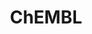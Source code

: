 ---
layout: default
bigquery: https://console.cloud.google.com/bigquery?p=patents-public-data&d=ebi_chembl&page=dataset
citation: '"The ChEMBL database in 2017." Anna Gaulton, Anne Hersey, Michał Nowotka,
  A Patrícia Bento, Jon Chambers, David Mendez, Prudence Mutowo, Francis Atkinson,
  Louisa J Bellis, Elena Cibrián-Uhalte, Mark Davies, Nathan Dedman, Anneli Karlsson,
  María Paula Magariños, John P Overington, George Papadatos, Ines Smit, Andrew R
  Leach Nucleic acids Research (2017) 45 (Database Issue), D945-D954'
contributors: European Bioinformatics Institute
cost: None
description: ChEMBL Data is a manually curated database of small molecules used in
  drug discovery, including information about existing patented drugs.
documentation: 'schema: https://www.ebi.ac.uk/chembl/db_schema


  '
last_edit: 04/08/2022, 04:01:13
location: https://console.cloud.google.com/marketplace/product/google_patents_public_datasets/chembl
maintained_by: EMBL-EBI, an outstation of European Molecular Biology Laboratory
related_publications: '

  ChEMBL: towards direct deposition of bioassay data.


  Mendez D, Gaulton A, Bento AP, Chambers J, De Veij M, Félix E, Magariños MP, Mosquera
  JF, Mutowo P, Nowotka M, Gordillo-Marañón M, Hunter F, Junco L, Mugumbate G, Rodriguez-Lopez
  M, Atkinson F, Bosc N, Radoux CJ, Segura-Cabrera A, Hersey A, Leach AR.


  — Nucleic Acids Res. 2019; 47(D1):D930-D940. doi: 10.1093/nar/gky1075

  '
schema_fields:
- assay_test_type
- bei
- toid
- relationship_desc
- label
- type
- orig_description
- confidence
- domain_id
- standard_relation
- route
- text_value
- acd_logd
- standard_inchi_key
- natural_product
- molregno
- related_tid
- irac_code
- heavy_atoms
- cell_source_tax_id
- trade_name
- disease_efficacy
- molfile
- level3_description
- ddd_units
- stem
- tid
- max_phase_for_ind
- action_type
- published_relation
- parameter_type
- tax_id
- mechanism_comment
- standard_value
- updated_on
- status
- warning_year
- start_position
- variant_id
- product_id
- mc_tax_id
- bao_endpoint
- activity_comment
- doi
- acd_most_apka
- full_mwt
- alert_name
- black_box_warning
- dosed_ingredient
- first_page
- pubmed_id
- l6
- src_compound_id
- indication_class
- level5
- organism
- relationship
- comp_go_id
- oral
- pref_name
- ref_id
- assay_id
- smarts
- warning_class
- site_residues
- year
- syn_type
- domain_description
- priority
- level1_description
- cx_most_apka
- aromatic_rings
- structure_type
- uo_units
- component_synonym
- chirality
- version
- compound_name
- issue
- published_value
- ddd_id
- hba_lipinski
- relation
- aspect
- annotation
- tbl
- mw_freebase
- warning_type
- go_id
- ap_id
- cell_source_organism
- species_group_flag
- substrate_record_id
- standard_units
- actsm_id
- parent_go_id
- domain_type
- bto_id
- assay_class_id
- patent_no
- l3
- value
- subgroup
- last_page
- normal_range_min
- met_comment
- hrac_class_id
- usan_year
- withdrawn_reason
- synonyms
- cellosaurus_id
- target_mapping
- level2
- mol_irac_id
- prod_pat_id
- log_id
- assay_organism
- binding_site_comment
- mc_target_type
- previous_company
- curated_by
- title
- indref_id
- stat
- warning_description
- mechanism_of_action
- ref_type
- hbd
- molsyn_id
- level2_description
- lle
- compsyn_id
- enzyme_tid
- job_id
- ro3_pass
- homologue
- site_name
- metabolite_record_id
- enzyme_name
- description
- compound_key
- warnref_id
- withdrawn_flag
- qed_weighted
- clo_id
- availability_type
- db_version
- parent_molregno
- accession
- cpd_str_alert_id
- standard_inchi
- hrac_code
- le
- definition
- data_validity_comment
- frac_code
- smid
- efo_id
- polymer_flag
- pathway_key
- mol_hrac_id
- level3
- caloha_id
- hba
- delist_flag
- l1
- acd_logp
- cx_logd
- oc_id
- idx
- abstract
- targrel_id
- molecular_species
- potential_duplicate
- withdrawn_country
- assay_tax_id
- level1
- acd_most_bpka
- level4_description
- mutation
- l4
- major_class
- published_units
- src_assay_id
- activity_count
- pathway_id
- cell_ontology_id
- assay_cell_type
- normal_range_max
- class_type
- mc_target_accession
- cell_name
- name
- tid_fixed
- component_type
- nda_type
- activity_id
- protclasssyn_id
- prediction_method
- who_extra
- withdrawn_year
- rgid
- uberon_id
- comments
- sequence_md5sum
- met_id
- cidx
- usan_substem
- assay_strain
- selectivity_comment
- site_id
- chebi_par_id
- protein_class_desc
- l7
- dosage_form
- targcomp_id
- authors
- drug_substance_flag
- src_description
- ass_cls_map_id
- source_domain_id
- standard_text_value
- usan_stem_definition
- standard_flag
- pchembl_value
- updated_by
- confidence_score
- comp_class_id
- ridx
- usan_stem
- sei
- ad_type
- metref_id
- first_approval
- strength
- who_name
- assay_category
- set_name
- entity_id
- db_source
- isoform
- cell_id
- mc_target_name
- frac_class_id
- rtb
- bao_id
- protein_class_id
- src_id
- upper_value
- assay_source
- patent_id
- target_desc
- company
- aidx
- submission_date
- mesh_id
- approval_date
- prodrug
- patent_expire_date
- cell_source_tissue
- stem_class
- journal
- num_ro5_violations
- end_position
- ddd_comment
- topical
- doc_id
- mol_frac_id
- std_act_id
- research_stem
- country
- ingredient
- cx_logp
- doc_type
- sequence
- sitecomp_id
- irac_class_id
- mecref_id
- protein_class_synonym
- drug_product_flag
- molecular_mechanism
- assay_type
- met_conversion
- mw_monoisotopic
- last_active
- max_phase
- entity_type
- full_molformula
- warning_country
- short_name
- direct_interaction
- component_id
- alert_set_id
- result_flag
- class_level
- active_molregno
- volume
- drugind_id
- assay_desc
- usan_stem_id
- standard_type
- ddd_admr
- predbind_id
- assay_subcellular_fraction
- cl_lincs_id
- num_lipinski_ro5_violations
- record_id
- units
- patent_use_code
- innovator_company
- path
- alert_id
- assay_tissue
- parameter_value
- alogp
- withdrawn_class
- res_stem_id
- efo_term
- cx_most_bpka
- parent_type
- atc_code
- biocomp_id
- warning_id
- downgraded
- ref_url
- publication_number
- molecule_type
- canonical_smiles
- hbd_lipinski
- published_type
- mc_organism
- curation_comment
- inorganic_flag
- helm_notation
- drug_record_id
- level4
- num_alerts
- co_stem_id
- l2
- relationship_type
- psa
- applicant_full_name
- ddd_value
- formulation_id
- compd_id
- therapeutic_flag
- first_in_class
- l8
- assay_param_id
- creation_date
- source
- domain_name
- mesh_heading
- cell_description
- parent_id
- standard_upper_value
- target_type
- src_short_name
- as_id
- l5
- qudt_units
- bao_format
- tissue_id
- active_ingredient
- chembl_id
- mol_atc_id
- parenteral
- mec_id
shortname: chembl
tags:
- biotechnology
- health
- chemical
- bioinformatics
- medical
terms_of_use: CC BY-SA 3.0
title: ChEMBL
uuid: e232a192-965c-4ec9-904c-155b6dfe56c5
---